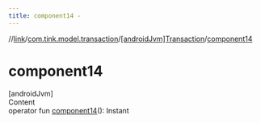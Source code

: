 ```yaml
---
title: component14 -
---
```

//[link](../../index.md)/[com.tink.model.transaction](../index.md)/[[androidJvm]Transaction](index.md)/[component14](component14.md)



# component14  
[androidJvm]  
Content  
operator fun [component14](component14.md)(): Instant  



